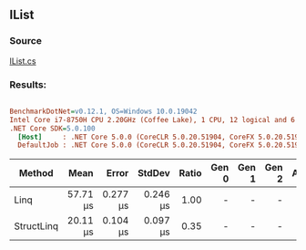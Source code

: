 ﻿## IList

### Source
[IList.cs](../../src/StructLinq.Benchmark/IList.cs)

### Results:
``` ini

BenchmarkDotNet=v0.12.1, OS=Windows 10.0.19042
Intel Core i7-8750H CPU 2.20GHz (Coffee Lake), 1 CPU, 12 logical and 6 physical cores
.NET Core SDK=5.0.100
  [Host]     : .NET Core 5.0.0 (CoreCLR 5.0.20.51904, CoreFX 5.0.20.51904), X64 RyuJIT
  DefaultJob : .NET Core 5.0.0 (CoreCLR 5.0.20.51904, CoreFX 5.0.20.51904), X64 RyuJIT


```
|     Method |     Mean |    Error |   StdDev | Ratio | Gen 0 | Gen 1 | Gen 2 | Allocated |
|----------- |---------:|---------:|---------:|------:|------:|------:|------:|----------:|
|       Linq | 57.71 μs | 0.277 μs | 0.246 μs |  1.00 |     - |     - |     - |      40 B |
| StructLinq | 20.11 μs | 0.104 μs | 0.097 μs |  0.35 |     - |     - |     - |         - |
